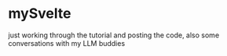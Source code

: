 # mySvelte
just working through the tutorial and posting the code, also some conversations with my LLM buddies
